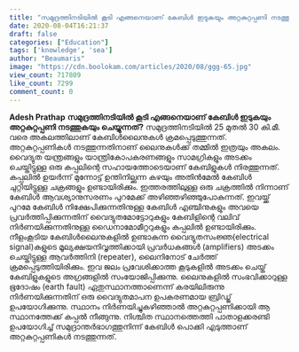 ```yaml
---
title: "സമുദ്രത്തിനടിയിൽ കൂടി എങ്ങനെയാണ് കേബിൾ ഇടുകയും അറ്റകുറ്റപ്പണി നടത്തുകയും ചെയ്യുന്നത്?"
date: 2020-08-04T16:21:37
draft: false
categories: ["Education"]
tags: ['knowledge', 'sea']
author: "Beaumaris"
image: "https://cdn.boolokam.com/articles/2020/08/ggg-65.jpg"
view_count: 717809
like_count: 7299
comment_count: 0
---
```


**[](http://13.126.68.249/adesh-prathap-post/283787/ggg-94)Adesh Prathap** **സമുദ്രത്തിനടിയിൽ കൂടി എങ്ങനെയാണ് കേബിൾ ഇടുകയും അറ്റകുറ്റപ്പണി നടത്തുകയും ചെയ്യുന്നത്?** സമുദ്രത്തിനടിയിൽ 25 മുതൽ 30 കി.മീ. വരെ അകലത്തിലാണ് കേബിൾലൈനുകൾ ക്രമപ്പെടുത്തുന്നത്. അറ്റകുറ്റപ്പണികൾ നടത്തുന്നതിനാണ് ലൈനുകൾക്ക് തമ്മിൽ ഇത്രയും അകലം. വൈദ്യുത യന്ത്രങ്ങളും യാന്ത്രികോപകരണങ്ങളും സാമഗ്രികളും അടക്കം ചെയ്തിട്ടുള്ള ഒരു കപ്പലിന്റെ സഹായത്തോടെയാണ് കേബിളുകൾ നിരത്തുന്നത്. കപ്പലിൽ ഉയർന്ന് മുന്നോട്ട് ഉന്തിനില്ക്കുന്ന കഴയും അതിൻമേൽ കേബിൾ ചുറ്റിയിട്ടുള്ള ചക്രങ്ങളും ഉണ്ടായിരിക്കും. ഇത്തരത്തിലുള്ള ഒരു ചക്രത്തിൽ നിന്നാണ് കേബിൾ ആവശ്യാനുസരണം പുറമേക്ക് അഴിഞ്ഞഴിഞ്ഞുപോകുന്നത്. ഇവയ്ക്ക് പുറമേ കേബിൾ നിക്ഷേപിക്കുന്നതിനുള്ള കേബിൾ എഞ്ചിനുകളും അവയെ പ്രവർത്തിപ്പിക്കുന്നതിന് വൈദ്യുതമോട്ടോറുകളും കേബിളിന്റെ വലിവ് നിർണയിക്കുന്നതിനുള്ള ഡൈനാമോമീറ്ററുകളും കപ്പലിൽ ഉണ്ടായിരിക്കും. നീളംകൂടിയ കേബിൾലൈനുകളിൽ ഉണ്ടാകുന്ന വൈദ്യുതസംജ്ഞ(electrical signal)കളുടെ മൂല്യക്ഷയനിവൃത്തിക്കായി പ്രവർധകങ്ങൾ (amplifiers) അടക്കം ചെയ്തിട്ടുള്ള ആവർത്തിനി (repeater), ലൈനിനോട് ചേർത്ത് ക്രമപ്പെടുത്തിയിരിക്കും. ഇവ ജലം പ്രവേശിക്കാത്ത കൂടുകളിൽ അടക്കം ചെയ്ത് കേബിളുകളുടെ അഗ്രങ്ങളിൽ സംയോജിപ്പിക്കുന്നു. ലൈനുകളിൽ സംഭവിക്കാറുള്ള ഭൂദോഷം (earth fault) ഏതുസ്ഥാനത്താണെന്ന് കരയിലിരുന്നു നിർണയിക്കുന്നതിന് ഒരു വൈദ്യുതമാപന ഉപകരണമായ ബ്രിഡ്ജ് ഉപയോഗിക്കുന്നു. സ്ഥാനം നിർണയിച്ചുകഴിഞ്ഞാൽ അറ്റകുറ്റപ്പണിക്കായി ആ സ്ഥാനത്തേക്ക് കപ്പൽ നീങ്ങുന്നു. നിശ്ചിത സ്ഥാനത്തെത്തി പാതാളക്കരണ്ടി ഉപയോഗിച്ച് സമുദ്രാന്തർഭാഗത്തുനിന്ന് കേബിൾ പൊക്കി എടുത്താണ് അറ്റകുറ്റപ്പണികൾ നടത്തുന്നത്.
